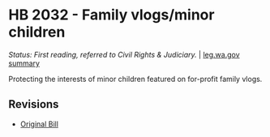 # HB 2032 - Family vlogs/minor children
*Status: First reading, referred to Civil Rights & Judiciary.* | [leg.wa.gov summary](https://app.leg.wa.gov/billsummary?BillNumber=2032&Year=2021)

Protecting the interests of minor children featured on for-profit family vlogs.

## Revisions
* [Original Bill](1/)